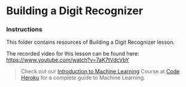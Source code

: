 # Building a Digit Recognizer

<!--<p align="center">
 <img src="http://www.codeheroku.com/static/images/digit_recog.gif">
</p> -->

### Instructions

This folder contains resources of Building a Digit Recognizer lesson.

The recorded video for this lesson can be found here: https://www.youtube.com/watch?v=7aK7tVdcVbY

> Check out our [Introduction to Machine Learning](http://www.codeheroku.com/course?course_id=1) Course at [Code Heroku](http://www.codeheroku.com/) for a complete guide to Machine Learning.
<br>


